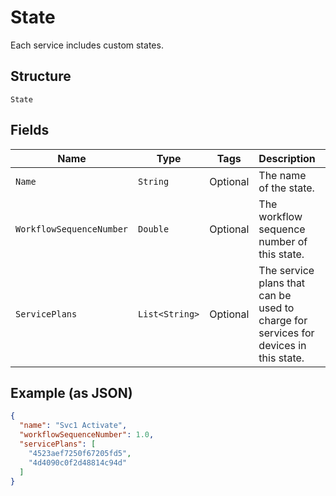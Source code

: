
# State

Each service includes custom states.

## Structure

`State`

## Fields

| Name | Type | Tags | Description | Getter | Setter |
|  --- | --- | --- | --- | --- | --- |
| `Name` | `String` | Optional | The name of the state. | String getName() | setName(String name) |
| `WorkflowSequenceNumber` | `Double` | Optional | The workflow sequence number of this state. | Double getWorkflowSequenceNumber() | setWorkflowSequenceNumber(Double workflowSequenceNumber) |
| `ServicePlans` | `List<String>` | Optional | The service plans that can be used to charge for services for devices in this state. | List<String> getServicePlans() | setServicePlans(List<String> servicePlans) |

## Example (as JSON)

```json
{
  "name": "Svc1 Activate",
  "workflowSequenceNumber": 1.0,
  "servicePlans": [
    "4523aef7250f67205fd5",
    "4d4090c0f2d48814c94d"
  ]
}
```

